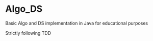 Algo_DS
=======

Basic Algo and DS implementation in Java for educational purposes


Strictly following TDD
